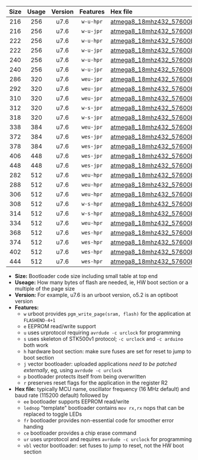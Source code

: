|Size|Usage|Version|Features|Hex file|
|:-:|:-:|:-:|:-:|:--|
|216|256|u7.6|`w-u-hpr`|[atmega8_18mhz432_57600bps_ur.hex](https://raw.githubusercontent.com/stefanrueger/urboot/main/atmega8_18mhz432_57600bps_ur.hex)|
|216|256|u7.6|`w-u-jpr`|[atmega8_18mhz432_57600bps_ur_vbl.hex](https://raw.githubusercontent.com/stefanrueger/urboot/main/atmega8_18mhz432_57600bps_ur_vbl.hex)|
|222|256|u7.6|`w-u-hpr`|[atmega8_18mhz432_57600bps_lednop_ur.hex](https://raw.githubusercontent.com/stefanrueger/urboot/main/atmega8_18mhz432_57600bps_lednop_ur.hex)|
|222|256|u7.6|`w-u-jpr`|[atmega8_18mhz432_57600bps_lednop_ur_vbl.hex](https://raw.githubusercontent.com/stefanrueger/urboot/main/atmega8_18mhz432_57600bps_lednop_ur_vbl.hex)|
|240|256|u7.6|`w-u-hpr`|[atmega8_18mhz432_57600bps_lednop_fr_ur.hex](https://raw.githubusercontent.com/stefanrueger/urboot/main/atmega8_18mhz432_57600bps_lednop_fr_ur.hex)|
|240|256|u7.6|`w-u-jpr`|[atmega8_18mhz432_57600bps_lednop_fr_ur_vbl.hex](https://raw.githubusercontent.com/stefanrueger/urboot/main/atmega8_18mhz432_57600bps_lednop_fr_ur_vbl.hex)|
|286|320|u7.6|`weu-jpr`|[atmega8_18mhz432_57600bps_ee_ur_vbl.hex](https://raw.githubusercontent.com/stefanrueger/urboot/main/atmega8_18mhz432_57600bps_ee_ur_vbl.hex)|
|292|320|u7.6|`weu-jpr`|[atmega8_18mhz432_57600bps_ee_lednop_ur_vbl.hex](https://raw.githubusercontent.com/stefanrueger/urboot/main/atmega8_18mhz432_57600bps_ee_lednop_ur_vbl.hex)|
|310|320|u7.6|`weu-jpr`|[atmega8_18mhz432_57600bps_ee_lednop_fr_ur_vbl.hex](https://raw.githubusercontent.com/stefanrueger/urboot/main/atmega8_18mhz432_57600bps_ee_lednop_fr_ur_vbl.hex)|
|312|320|u7.6|`w-s-jpr`|[atmega8_18mhz432_57600bps_vbl.hex](https://raw.githubusercontent.com/stefanrueger/urboot/main/atmega8_18mhz432_57600bps_vbl.hex)|
|318|320|u7.6|`w-s-jpr`|[atmega8_18mhz432_57600bps_lednop_vbl.hex](https://raw.githubusercontent.com/stefanrueger/urboot/main/atmega8_18mhz432_57600bps_lednop_vbl.hex)|
|338|384|u7.6|`weu-jpr`|[atmega8_18mhz432_57600bps_ee_lednop_fr_ce_ur_vbl.hex](https://raw.githubusercontent.com/stefanrueger/urboot/main/atmega8_18mhz432_57600bps_ee_lednop_fr_ce_ur_vbl.hex)|
|372|384|u7.6|`wes-jpr`|[atmega8_18mhz432_57600bps_ee_vbl.hex](https://raw.githubusercontent.com/stefanrueger/urboot/main/atmega8_18mhz432_57600bps_ee_vbl.hex)|
|378|384|u7.6|`wes-jpr`|[atmega8_18mhz432_57600bps_ee_lednop_vbl.hex](https://raw.githubusercontent.com/stefanrueger/urboot/main/atmega8_18mhz432_57600bps_ee_lednop_vbl.hex)|
|406|448|u7.6|`wes-jpr`|[atmega8_18mhz432_57600bps_ee_lednop_fr_vbl.hex](https://raw.githubusercontent.com/stefanrueger/urboot/main/atmega8_18mhz432_57600bps_ee_lednop_fr_vbl.hex)|
|448|448|u7.6|`wes-jpr`|[atmega8_18mhz432_57600bps_ee_lednop_fr_ce_vbl.hex](https://raw.githubusercontent.com/stefanrueger/urboot/main/atmega8_18mhz432_57600bps_ee_lednop_fr_ce_vbl.hex)|
|282|512|u7.6|`weu-hpr`|[atmega8_18mhz432_57600bps_ee_ur.hex](https://raw.githubusercontent.com/stefanrueger/urboot/main/atmega8_18mhz432_57600bps_ee_ur.hex)|
|288|512|u7.6|`weu-hpr`|[atmega8_18mhz432_57600bps_ee_lednop_ur.hex](https://raw.githubusercontent.com/stefanrueger/urboot/main/atmega8_18mhz432_57600bps_ee_lednop_ur.hex)|
|306|512|u7.6|`weu-hpr`|[atmega8_18mhz432_57600bps_ee_lednop_fr_ur.hex](https://raw.githubusercontent.com/stefanrueger/urboot/main/atmega8_18mhz432_57600bps_ee_lednop_fr_ur.hex)|
|308|512|u7.6|`w-s-hpr`|[atmega8_18mhz432_57600bps.hex](https://raw.githubusercontent.com/stefanrueger/urboot/main/atmega8_18mhz432_57600bps.hex)|
|314|512|u7.6|`w-s-hpr`|[atmega8_18mhz432_57600bps_lednop.hex](https://raw.githubusercontent.com/stefanrueger/urboot/main/atmega8_18mhz432_57600bps_lednop.hex)|
|334|512|u7.6|`weu-hpr`|[atmega8_18mhz432_57600bps_ee_lednop_fr_ce_ur.hex](https://raw.githubusercontent.com/stefanrueger/urboot/main/atmega8_18mhz432_57600bps_ee_lednop_fr_ce_ur.hex)|
|368|512|u7.6|`wes-hpr`|[atmega8_18mhz432_57600bps_ee.hex](https://raw.githubusercontent.com/stefanrueger/urboot/main/atmega8_18mhz432_57600bps_ee.hex)|
|374|512|u7.6|`wes-hpr`|[atmega8_18mhz432_57600bps_ee_lednop.hex](https://raw.githubusercontent.com/stefanrueger/urboot/main/atmega8_18mhz432_57600bps_ee_lednop.hex)|
|402|512|u7.6|`wes-hpr`|[atmega8_18mhz432_57600bps_ee_lednop_fr.hex](https://raw.githubusercontent.com/stefanrueger/urboot/main/atmega8_18mhz432_57600bps_ee_lednop_fr.hex)|
|444|512|u7.6|`wes-hpr`|[atmega8_18mhz432_57600bps_ee_lednop_fr_ce.hex](https://raw.githubusercontent.com/stefanrueger/urboot/main/atmega8_18mhz432_57600bps_ee_lednop_fr_ce.hex)|

- **Size:** Bootloader code size including small table at top end
- **Useage:** How many bytes of flash are needed, ie, HW boot section or a multiple of the page size
- **Version:** For example, u7.6 is an urboot version, o5.2 is an optiboot version
- **Features:**
  + `w` urboot provides `pgm_write_page(sram, flash)` for the application at `FLASHEND-4+1`
  + `e` EEPROM read/write support
  + `u` uses urprotocol requiring `avrdude -c urclock` for programming
  + `s` uses skeleton of STK500v1 protocol; `-c urclock` and `-c arduino` both work
  + `h` hardware boot section: make sure fuses are set for reset to jump to boot section
  + `j` vector bootloader: uploaded applications *need to be patched externally*, eg, using `avrdude -c urclock`
  + `p` bootloader protects itself from being overwritten
  + `r` preserves reset flags for the application in the register R2
- **Hex file:** typically MCU name, oscillator frequency (16 MHz default) and baud rate (115200 default) followed by
  + `ee` bootloader supports EEPROM read/write
  + `lednop` "template" bootloader contains `mov rx,rx` nops that can be replaced to toggle LEDs
  + `fr` bootloader provides non-essential code for smoother error handing
  + `ce` bootloader provides a chip erase command
  + `ur` uses urprotocol and requires `avrdude -c urclock` for programming
  + `vbl` vector bootloader: set fuses to jump to reset, not the HW boot section
